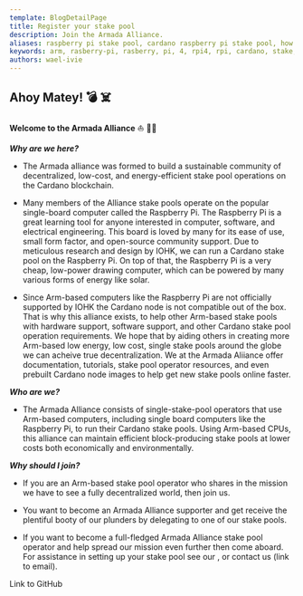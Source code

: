 ```yaml
---
template: BlogDetailPage
title: Register your stake pool
description: Join the Armada Alliance.
aliases: raspberry pi stake pool, cardano raspberry pi stake pool, how to make a cardano stake pool using a raspberry pi, armada alliance, armada
keywords: arm, rasberry-pi, rasberry, pi, 4, rpi4, rpi, cardano, stake, pool, alliance, eco, friendly, low, cost
authors: wael-ivie
---
```


<Logo url="https://github.com/armada-alliance/Logo/blob/main/banner-armada%20copy.png?raw=true"/>

## **Ahoy Matey!** 💣 ☠️

**Welcome to the Armada Alliance** ⛵ 🏴‍☠️


***Why are we here?***
- The Armada alliance was formed to build a sustainable community of decentralized, low-cost, and energy-efficient stake pool operations on the Cardano blockchain. 

- Many members of the Alliance stake pools operate on the popular single-board computer called the Raspberry Pi. The Raspberry Pi is a great learning tool for anyone interested in computer, software, and electrical engineering. This board is loved by many for its ease of use, small form factor, and open-source community support. Due to meticulous research and design by IOHK, we can run a Cardano stake pool on the Raspberry Pi. On top of that, the Raspberry Pi is a very cheap, low-power drawing computer, which can be powered by many various forms of energy like solar. <Link url="https://adamantium.online"/>

- Since Arm-based computers like the Raspberry Pi are not officially supported by IOHK the Cardano node is not compatible out of the box. That is why this alliance exists, to help other Arm-based stake pools with hardware support, software support, and other Cardano stake pool operation requirements. We hope that by aiding others in creating more Arm-based low energy, low cost, single stake pools around the globe we can acheive true decentralization. We at the Armada Aliiance offer documentation, tutorials, stake pool operator resources, and even prebuilt Cardano node images to help get new stake pools online faster. 


***Who are we?*** 

- The Armada Alliance consists of single-stake-pool operators that use Arm-based computers, including single board computers like the Raspberry Pi, to run their Cardano stake pools. Using Arm-based CPUs, this alliance can maintain efficient block-producing stake pools at lower costs both economically and environmentally. 


***Why should I join?***

- If you are an Arm-based stake pool operator who shares in the mission we have to see a fully decentralized world, then join us.

- You want to become an Armada Alliance supporter and get receive the plentiful booty of our plunders by delegating to one of our stake pools. 

- If you want to become a full-fledged Armada Alliance stake pool operator and help spread our mission even further then come aboard. For assistance in setting up your stake pool see our <Docs url="https://docs.armada-alliance.com/learn/"/>, or contact us (link to email).

Link to GitHub
